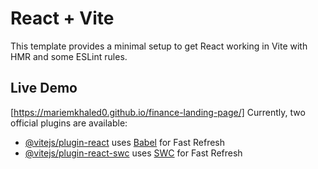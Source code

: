 # React + Vite

This template provides a minimal setup to get React working in Vite with HMR and some ESLint rules.
## Live Demo
[https://mariemkhaled0.github.io/finance-landing-page/]
Currently, two official plugins are available:

- [@vitejs/plugin-react](https://github.com/vitejs/vite-plugin-react/blob/main/packages/plugin-react/README.md) uses [Babel](https://babeljs.io/) for Fast Refresh
- [@vitejs/plugin-react-swc](https://github.com/vitejs/vite-plugin-react-swc) uses [SWC](https://swc.rs/) for Fast Refresh
